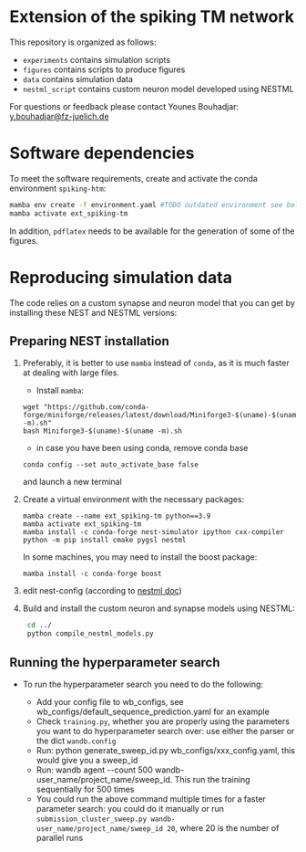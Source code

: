 # Extension of the spiking TM network

This repository is organized as follows:

- `experiments` contains simulation scripts
- `figures` contains scripts to produce figures
- `data` contains simulation data
- `nestml_script` contains custom neuron model developed using NESTML

For questions or feedback please contact Younes Bouhadjar: y.bouhadjar@fz-juelich.de

# Software dependencies

To meet the software requirements, create and activate the conda environment ```spiking-htm```:
```bash
mamba env create -f environment.yaml #TODO outdated environment see below
mamba activate ext_spiking-tm
```

In addition, `pdflatex` needs to be available for the generation of some of the figures.

# Reproducing simulation data

The code relies on a custom synapse and neuron model that you can get by installing these NEST and NESTML versions:

## Preparing NEST installation

1. Preferably, it is better to use `mamba` instead of `conda`, as it is much faster at dealing with large files.

    * Install `mamba`:

   ```
   wget "https://github.com/conda-forge/miniforge/releases/latest/download/Miniforge3-$(uname)-$(uname -m).sh"
   bash Miniforge3-$(uname)-$(uname -m).sh
   ```

   * in case you have been using conda, remove conda base
   ```
   conda config --set auto_activate_base false
   ```
   and launch a new terminal

2. Create a virtual environment with the necessary packages:

   ```
   mamba create --name ext_spiking-tm python==3.9
   mamba activate ext_spiking-tm
   mamba install -c conda-forge nest-simulator ipython cxx-compiler
   python -m pip install cmake pygsl nestml
   ```

   In some machines, you may need to install the boost package:
   ```
   mamba install -c conda-forge boost
   ```
   
3. edit nest-config (according to [nestml doc](https://nestml.readthedocs.io/en/latest/installation.html#anaconda-installation))

4. Build and install the custom neuron and synapse models using NESTML:
   ```bash
    cd ../ 
    python compile_nestml_models.py
    ```

## Running the hyperparameter search

* To run the hyperparameter search you need to do the following:

    * Add your config file to wb_configs, see wb_configs/default_sequence_prediction.yaml for an example
    * Check `training.py`, whether you are properly using the parameters you want to do hyperparameter search over: use either the parser or the dict `wandb.config` 
    * Run: python generate_sweep_id.py wb_configs/xxx_config.yaml, this would give you a sweep_id
    * Run: wandb agent --count 500 wandb-user_name/project_name/sweep_id. This run the training sequentially for 500 times
    * You could run the above command multiple times for a faster parameter search: you could do it manually or run `submission_cluster_sweep.py wandb-user_name/project_name/sweep_id 20`, where 20 is the number of parallel runs

